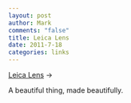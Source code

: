 ```yaml
--- 
layout: post
author: Mark
comments: "false"
title: Leica Lens
date: 2011-7-18
categories: links
---
```

<a title="Leica Lens" href="http://vimeo.com/26251829">Leica Lens</a> &rarr;
<br />

A beautiful thing, made beautifully.
